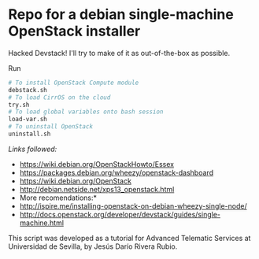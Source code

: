 # Repo for a debian single-machine OpenStack installer
Hacked Devstack!
I'll try to make of it as out-of-the-box as possible.

Run
```bash
# To install OpenStack Compute module
debstack.sh
# To load CirrOS on the cloud
try.sh
# To load global variables onto bash session
load-var.sh
# To uninstall OpenStack
uninstall.sh
```

*Links followed:*
* https://wiki.debian.org/OpenStackHowto/Essex
* https://packages.debian.org/wheezy/openstack-dashboard
* https://wiki.debian.org/OpenStack
* http://debian.netside.net/xps13_openstack.html
* More recomendations:*
* http://ispire.me/installing-openstack-on-debian-wheezy-single-node/
* http://docs.openstack.org/developer/devstack/guides/single-machine.html

This script was developed as a tutorial for Advanced Telematic Services
at Universidad de Sevilla, by Jesús Darío Rivera Rubio.